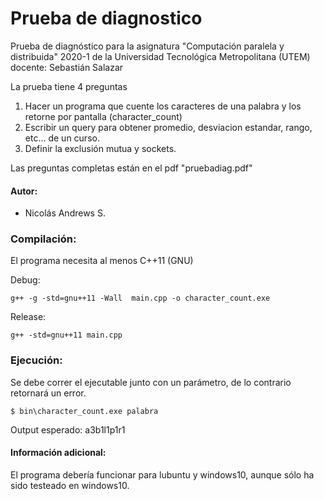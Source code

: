 # Prueba de diagnostico
Prueba de diagnóstico para la asignatura  "Computación paralela y distribuida" 2020-1 de la Universidad Tecnológica Metropolitana (UTEM) 
docente: Sebastián Salazar

La prueba tiene 4 preguntas
1. Hacer un programa que cuente los caracteres de una palabra y los retorne por pantalla (character_count)
2. Escribir un query para obtener promedio, desviacion estandar, rango, etc... de un curso.
3. Definir la exclusión mutua y sockets.

Las preguntas completas están en el pdf "pruebadiag.pdf"

#### Autor:
- Nicolás Andrews S.

### Compilación:
El programa necesita al menos C++11 (GNU)

Debug:
```
g++ -g -std=gnu++11 -Wall  main.cpp -o character_count.exe
```

Release:
```
g++ -std=gnu++11 main.cpp
```

### Ejecución:
Se debe correr el ejecutable junto con un parámetro, de lo contrario retornará un error.

```
$ bin\character_count.exe palabra
```
Output esperado: a3b1l1p1r1

#### Información adicional:
El programa debería funcionar para lubuntu y windows10, aunque sólo ha sido testeado en windows10.
